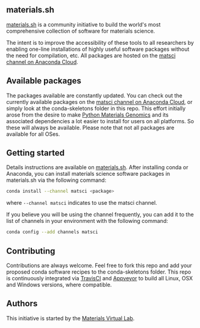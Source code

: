 ## materials.sh

[materials.sh](http://materials.sh) is a community initiative to build the world's most comprehensive collection of software for materials science.

The intent is to improve the accessibility of these tools to all researchers by enabling one-line installations of highly useful software packages without the need for compilation, etc. All packages are hosted on the [matsci channel on Anaconda Cloud](https://anaconda.org/matsci).

## Available packages

The packages available are constantly updated. You can check out the currently available packages on the [matsci channel on Anaconda Cloud](https://anaconda.org/matsci), or simply look at the conda-skeletons folder in this repo. This effort initially arose from the desire to make [Python Materials Genomics](http://www.pymatgen.org) and its associated dependencies a lot easier to install for users on all platforms. So these will always be available. Please note that not all packages are available for all OSes.

## Getting started

Details instructions are available on [materials.sh](http://materials.sh). After installing conda or Anaconda, you can install materials science software packages in materials.sh via the following command:

```bash
conda install --channel matsci <package>
```

where `--channel matsci` indicates to use the matsci channel.

If you believe you will be using the channel frequently, you can add it to the list of channels in your environment with the following command:

```bash
conda config --add channels matsci
```

## Contributing

Contributions are always welcome. Feel free to fork this repo and add your proposed conda software recipes to the conda-skeletons folder. This repo is continuously integrated via [TravisCI](https://travis-ci.org/materialsvirtuallab/materials.sh) and [Appveyor](https://ci.appveyor.com/project/shyuep/materials-sh) to build all Linux, OSX and Windows versions, where compatible.

## Authors

This initiative is started by the [Materials Virtual Lab](http://materialsvirtuallab.org).